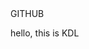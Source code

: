 <html>
  <head>GITHUB </head>
  <title>GIT</title>
  <body>
    <p>hello, this is KDL</p>
  </body>
</html>
